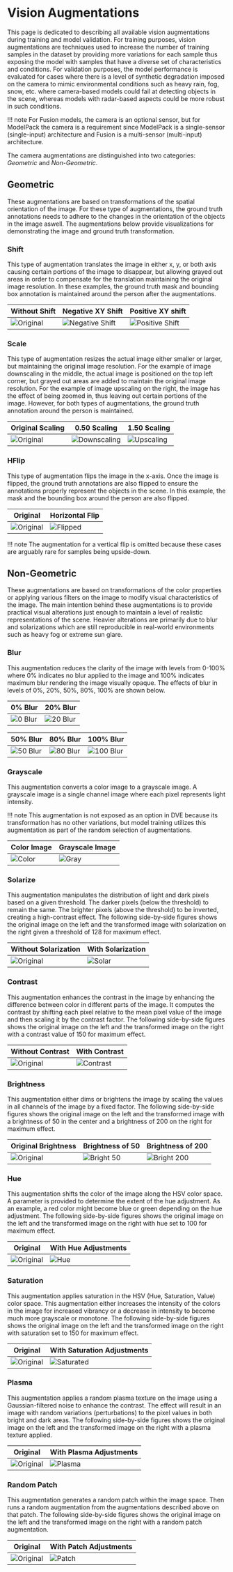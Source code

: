 # Vision Augmentations

This page is dedicated to describing all available vision augmentations during training and model validation. For training purposes, vision augmentations are techniques used to increase the number of training samples in the dataset by providing more variations for each sample thus exposing the model with samples that have a diverse set of characteristics and conditions. For validation purposes, the model performance is evaluated for cases where there is a level of synthetic degradation imposed on the camera to mimic environmental conditions such as heavy rain, fog, snow, etc. where camera-based models could fail at detecting objects in the scene, whereas models with radar-based aspects could be more robust in such conditions. 

!!! note
    For Fusion models, the camera is an optional sensor, but for ModelPack the camera is a requirement since ModelPack is a single-sensor (single-input) architecture and Fusion is a multi-sensor (multi-input) architecture.

The camera augmentations are distinguished into two categories: *Geometric* and *Non-Geometric*.

## Geometric

These augmentations are based on transformations of the spatial orientation of the image. For these type of augmentations, the ground truth annotations needs to adhere to the changes in the orientation of the objects in the image aswell. The augmentations below provide visualizations for demonstrating the image and ground truth transformation.

### Shift

This type of augmentation translates the image in either x, y, or both axis causing certain portions of the image to disappear, but allowing grayed out areas in order to compensate for the translation maintaining the original image resolution. In these examples, the ground truth mask and bounding box annotation is maintained around the person after the augmentations. 

| Without Shift               | Negative XY Shift           | Positive XY shift             |
|-----------------------------|-----------------------------|-------------------------------|
| ![Original](assets/augmentations/without_hflip.jpg) | ![Negative Shift](assets/augmentations/negative_xy_shift.jpg) | ![Positive Shift](assets/augmentations/positive_xy_shift.jpg) |

### Scale

This type of augmentation resizes the actual image either smaller or larger, but maintaining the original image resolution. For the example of image downscaling in the middle, the actual image is positioned on the top left corner, but grayed out areas are added to maintain the original image resolution. For the example of image upscaling on the right, the image has the effect of being zoomed in, thus leaving out certain portions of the image. However, for both types of augmentations, the ground truth annotation around the person is maintained.

| Original Scaling            | 0.50 Scaling                | 1.50 Scaling                  |
|-----------------------------|-----------------------------|-------------------------------|
| ![Original](assets/augmentations/without_hflip.jpg) | ![Downscaling](assets/augmentations/with_0.5_scaling.jpg) | ![Upscaling](assets/augmentations/with_1.5_scaling.jpg) |

### HFlip

This type of augmentation flips the image in the x-axis. Once the image is flipped, the ground truth annotations are also flipped to ensure the annotations properly represent the objects in the scene. In this example, the mask and the bounding box around the person are also flipped.

| Original                        | Horizontal Flip             |
|---------------------------------|-----------------------------|
| ![Original](assets/augmentations/without_hflip.jpg) | ![Flipped](assets/augmentations/with_hflip.jpg) |

!!! note
    The augmentation for a vertical flip is omitted because these cases are arguably rare for samples being upside-down.

## Non-Geometric

These augmentations are based on transformations of the color properties or applying various filters on the image to modify visual characteristics of the image. The main intention behind these augmentations is to provide practical visual alterations just enough to maintain a level of realistic representations of the scene. Heavier alterations are primarily due to blur and solarizations which are still reproducible in real-world environments such as heavy fog or extreme sun glare.

### Blur

This augmentation reduces the clarity of the image with levels from 0-100% where 0% indicates no blur applied to the image and 100% indicates maximum blur rendering the image visually opaque. The effects of blur in levels of 0%, 20%, 50%, 80%, 100% are shown below.

| 0% Blur                         | 20% Blur                    |
|---------------------------------|-----------------------------|
| ![0 Blur](assets/augmentations/original.jpg) | ![20 Blur](assets/augmentations/b20.jpg) |

| 50% Blur                    | 80% Blur                    | 100% Blur                     |
|-----------------------------|-----------------------------|-------------------------------|
| ![50 Blur](assets/augmentations/b50.jpg) | ![80 Blur](assets/augmentations/b80.jpg) | ![100 Blur](assets/augmentations/b100.jpg) |

### Grayscale

This augmentation converts a color image to a grayscale image. A grayscale image is a single channel image where each pixel represents light intensity. 

!!! note
    This augmentation is not exposed as an option in DVE because its transformation has no other variations, but model training utilizes this augmentation as part of the random selection of augmentations.

| Color Image                    | Grayscale Image               |
|--------------------------------|-------------------------------|
| ![Color](assets/augmentations/original.jpg) | ![Gray](assets/augmentations/gray.jpg) |

### Solarize

This augmentation manipulates the distribution of light and dark pixels based on a given threshold. The darker pixels (below the threshold) to remain the same. The brighter pixels (above the threshold) to be inverted, creating a high-contrast effect. The following side-by-side figures shows the original image on the left and the transformed image with solarization on the right given a threshold of 128 for maximum effect.

| Without Solarization           | With Solarization             |
|--------------------------------|-------------------------------|
| ![Original](assets/augmentations/original.jpg) | ![Solar](assets/augmentations/solarize_128.jpg) |

### Contrast

This augmentation enhances the contrast in the image by enhancing the difference between color in different parts of the image. It computes the contrast by shifting each pixel relative to the mean pixel value of the image and then scaling it by the contrast factor. The following side-by-side figures shows the original image on the left and the transformed image on the right with a contrast value of 150 for maximum effect.

| Without Contrast               | With Contrast                  |
|--------------------------------|--------------------------------|
| ![Original](assets/augmentations/original.jpg) | ![Contrast](assets/augmentations/contrast_150.jpg) |

### Brightness

This augmentation either dims or brightens the image by scaling the values in all channels of the image by a fixed factor. The following side-by-side figures shows the original image on the left and the transformed image with a brightness of 50 in the center and a brightness of 200 on the right for maximum effect.

| Original Brightness            | Brightness of 50                        | Brightness of 200                         |
|--------------------------------|-----------------------------------------|-------------------------------------------|
| ![Original](assets/augmentations/original.jpg) | ![Bright 50](assets/augmentations/brightness_50.jpg) | ![Bright 200](assets/augmentations/brightness_200.jpg) |

### Hue

This augmentation shifts the color of the image along the HSV color space. A parameter is provided to determine the extent of the hue adjustment. As an example, a red color might become blue or green depending on the hue adjustment. The following side-by-side figures shows the original image on the left and the transformed image on the right with hue set to 100 for maximum effect.

| Original                       | With Hue Adjustments             |
|--------------------------------|----------------------------------|
| ![Original](assets/augmentations/original.jpg) | ![Hue](assets/augmentations/hue_100.jpg)      |

### Saturation

This augmentation applies saturation in the HSV (Hue, Saturation, Value) color space. This augmentation either increases the intensity of the colors in the image for increased vibrancy or a decrease in intensity to become much more grayscale or monotone. The following side-by-side figures shows the original image on the left and the transformed image on the right with saturation set to 150 for maximum effect.

| Original                       | With Saturation Adjustments              |
|--------------------------------|------------------------------------------|
| ![Original](assets/augmentations/original.jpg) | ![Saturated](assets/augmentations/saturation_150.jpg) |

### Plasma

This augmentation applies a random plasma texture on the image using a Gaussian-filtered noise to enhance the contrast. The effect will result in an image with random variations (perturbations) to the pixel values in both bright and dark areas. The following side-by-side figures shows the original image on the left and the transformed image on the right with a plasma texture applied. 

| Original                       | With Plasma Adjustments        |
|--------------------------------|-------------------------------|
| ![Original](assets/augmentations/original.jpg) | ![Plasma](assets/augmentations/plasma.jpg) |


### Random Patch

This augmentation generates a random patch within the image space. Then runs a random augmentation from the augmentations described above on that patch. The following side-by-side figures shows the original image on the left and the transformed image on the right with a random patch augmentation. 

| Original                       | With Patch Adjustments        |
|--------------------------------|-------------------------------|
| ![Original](assets/augmentations/original.jpg) | ![Patch](assets/augmentations/patched.jpg) |